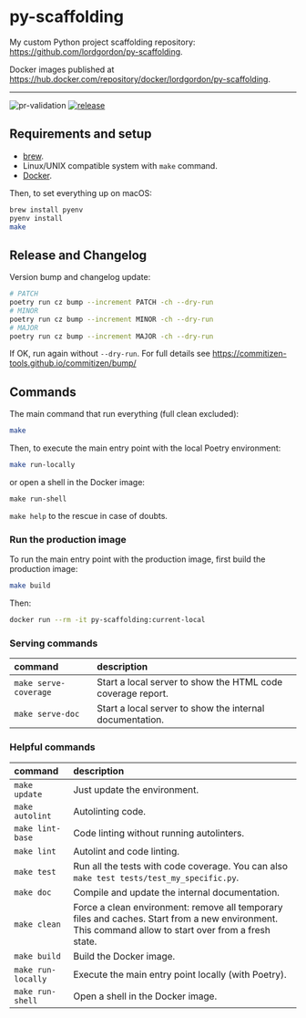 # py-scaffolding
My custom Python project scaffolding repository: https://github.com/lordgordon/py-scaffolding.

Docker images published at https://hub.docker.com/repository/docker/lordgordon/py-scaffolding.

---

![pr-validation](https://github.com/lordgordon/py-scaffolding/workflows/pr-validation/badge.svg?branch=main)
[![release](https://github.com/lordgordon/py-scaffolding/actions/workflows/release.yaml/badge.svg)](https://github.com/lordgordon/py-scaffolding/actions/workflows/release.yaml)

## Requirements and setup

- [brew](https://brew.sh/).
- Linux/UNIX compatible system with `make` command.
- [Docker](https://www.docker.com/).

Then, to set everything up on macOS:
```sh
brew install pyenv
pyenv install
make
```

## Release and Changelog

Version bump and changelog update:
```sh
# PATCH
poetry run cz bump --increment PATCH -ch --dry-run
# MINOR
poetry run cz bump --increment MINOR -ch --dry-run
# MAJOR
poetry run cz bump --increment MAJOR -ch --dry-run
```

If OK, run again without `--dry-run`. For full details see
https://commitizen-tools.github.io/commitizen/bump/

## Commands

The main command that run everything (full clean excluded):
```sh
make
```

Then, to execute the main entry point with the local Poetry environment:
```sh
make run-locally
```

or open a shell in the Docker image:
```shell
make run-shell
```

`make help` to the rescue in case of doubts.

### Run the production image

To run the main entry point with the production image, first build the production image:
```sh
make build
```

Then:
```sh
docker run --rm -it py-scaffolding:current-local
```

### Serving commands
| command | description |
| :-- | :-- |
| `make serve-coverage` | Start a local server to show the HTML code coverage report. |
| `make serve-doc` | Start a local server to show the internal documentation. |

### Helpful commands
| command | description |
| :-- | :-- |
| `make update` | Just update the environment. |
| `make autolint` | Autolinting code. |
| `make lint-base` | Code linting without running autolinters. |
| `make lint` | Autolint and code linting. |
| `make test` | Run all the tests with code coverage. You can also `make test tests/test_my_specific.py`. |
| `make doc` | Compile and update the internal documentation. |
| `make clean` | Force a clean environment: remove all temporary files and caches. Start from a new environment. This command allow to start over from a fresh state. |
| `make build` | Build the Docker image. |
| `make run-locally` | Execute the main entry point locally (with Poetry). |
| `make run-shell` | Open a shell in the Docker image. |
